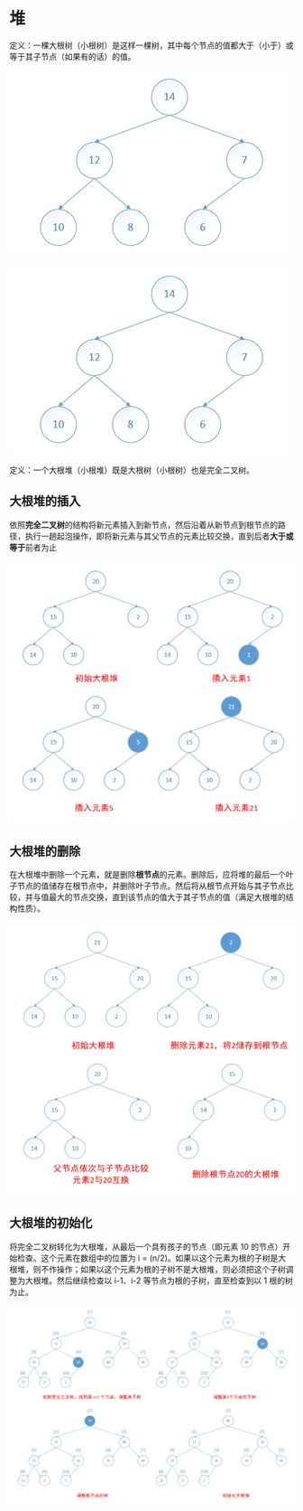 # 堆
定义：一棵大根树（小根树）是这样一棵树，其中每个节点的值都大于（小于）或等于其子节点（如果有的话）的值。

![大根树](../../图片/大根树.png)

![大根树](../../图片/大根树.png)

定义：一个大根堆（小根堆）既是大根树（小根树）也是完全二叉树。

## 大根堆的插入

依照**完全二叉树**的结构将新元素插入到新节点，然后沿着从新节点到根节点的路径，执行一趟起泡操作，即将新元素与其父节点的元素比较交换，直到后者**大于或等于**前者为止  

![大根树](../../图片/大根堆的插入.png)

## 大根堆的删除

在大根堆中删除一个元素，就是删除**根节点**的元素。删除后，应将堆的最后一个叶子节点的值储存在根节点中，并删除叶子节点。然后将从根节点开始与其子节点比较，并与值最大的节点交换，直到该节点的值大于其子节点的值（满足大根堆的结构性质）。

![大根树](../../图片/大根堆的删除.png) 

## 大根堆的初始化

将完全二叉树转化为大根堆，从最后一个具有孩子的节点（即元素 10 的节点）开始检查。这个元素在数组中的位置为 i = (n/2)。如果以这个元素为根的子树是大根堆，则不作操作；如果以这个元素为根的子树不是大根堆，则必须把这个子树调整为大根堆。然后继续检查以 i-1、i-2 等节点为根的子树，直至检查到以 1 根的树为止。

![大根树](../../图片/大根堆的初始化.png)  